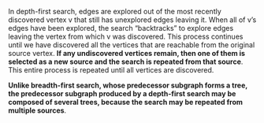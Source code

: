 In depth-first search, edges are explored
out of the most recently discovered vertex v that still has unexplored edges leaving
it. When all of v’s edges have been explored, the search “backtracks” to explore
edges leaving the vertex from which v was discovered. This process continues until
we have discovered all the vertices that are reachable from the original source
vertex. **If any undiscovered vertices remain, then one of them is selected as a new
source and the search is repeated from that source**. This entire process is repeated
until all vertices are discovered.

**Unlike breadth-first search,
whose predecessor subgraph forms a tree, the predecessor subgraph produced by
a depth-first search may be composed of several trees, because the search may be
repeated from multiple sources**.

